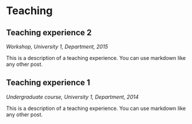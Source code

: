 # Teaching

## Teaching experience 2
*Workshop, University 1, Department, 2015*

This is a description of a teaching experience. You can use markdown like any other post.

## Teaching experience 1
*Undergraduate course, University 1, Department, 2014*

This is a description of a teaching experience. You can use markdown like any other post.
